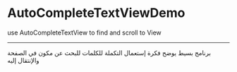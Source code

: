 AutoCompleteTextViewDemo
========================

use AutoCompleteTextView to find and scroll to View

--------------------------------------------------------------

  برنامج بسيط يوضح  فكرة إستعمال التكملة للكلمات للبحث عن مكون في الصفحة  والإنتقال إليه 
